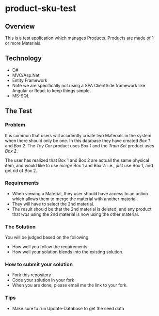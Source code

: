 # product-sku-test

## Overview
This is a test application which manages Products. Products are made of 1 or more Materials.

## Technology
- C#
- MVC/Asp.Net
- Entity Framework
- Note we are specifically not using a SPA ClientSide framework like Angular or React to keep things simple.
- MS-SQL

## The Test
### Problem
It is common that users will accidently create two Materials in the system when there should only be one. In this database they have created _Box 1_ and _Box 2_. The _Toy Car_ product uses _Box 1_ and the _Train Set_ product uses _Box 2_.

The user has realized that Box 1 and Box 2 are actuall the same physical item, and would like to use *merge* Box 1 and Box 2: i.e., just use Box 1, and get rid of Box 2.

### Requirements
- When viewing a Material, they user should have access to an action which allows them to merge the material with another material.
- They will have to select the 2nd material.
- The result should be that the 2nd material is deleted, and any product that _was_ using the 2nd material is now using the other material.

### The Solution
You will be judged based on the following:
- How well you follow the requirements.
- How well your solution blends into the existing solution.

### How to submit your solution
- Fork this repository
- Code your solution in your fork
- When you are done, please email me the link to your fork.

### Tips
- Make sure to run Update-Database to get the seed data


